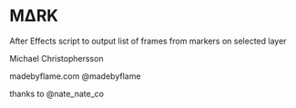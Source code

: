 # M∆RK
After Effects script to output list of frames from markers on selected layer

Michael Christophersson

madebyflame.com @madebyflame

thanks to @nate_nate_co
